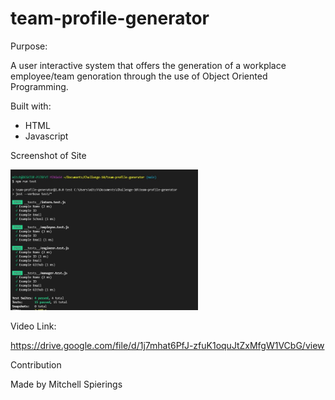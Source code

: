 # team-profile-generator

Purpose:

A user interactive system that offers the generation of a workplace employee/team genoration through the use of Object Oriented Programming.

Built with:

- HTML
- Javascript

Screenshot of Site

<img src="https://github.com/mspierings96/team-profile-generator/blob/main/images/team-generator.jpg" width="300">

Video Link:

https://drive.google.com/file/d/1j7mhat6PfJ-zfuK1oquJtZxMfgW1VCbG/view


Contribution

Made by Mitchell Spierings
